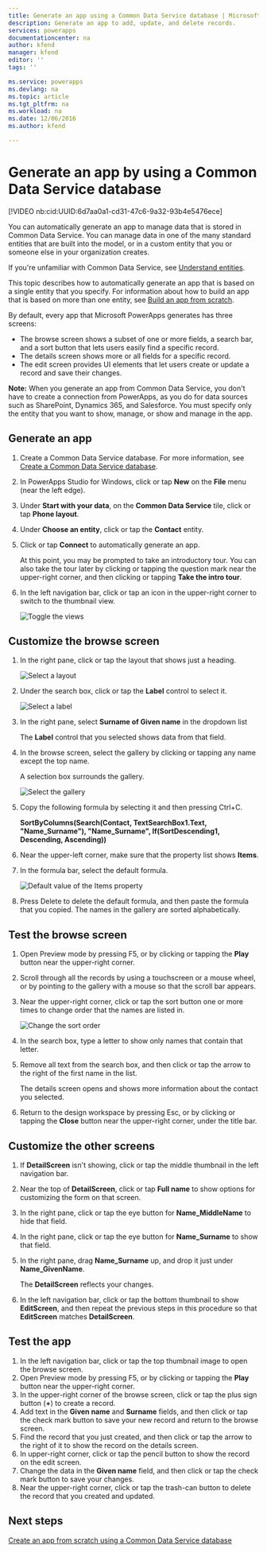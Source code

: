 ```yaml
---
title: Generate an app using a Common Data Service database | Microsoft Docs
description: Generate an app to add, update, and delete records.
services: powerapps
documentationcenter: na
author: kfend
manager: kfend
editor: ''
tags: ''

ms.service: powerapps
ms.devlang: na
ms.topic: article
ms.tgt_pltfrm: na
ms.workload: na
ms.date: 12/06/2016
ms.author: kfend

---
```

# Generate an app by using a Common Data Service database
[!VIDEO nb:cid:UUID:6d7aa0a1-cd31-47c6-9a32-93b4e5476ece]


You can automatically generate an app to manage data that is stored in Common Data Service. You can manage data in one of the many standard entities that are built into the model, or in a custom entity that you or someone else in your organization creates.

If you're unfamiliar with Common Data Service, see [Understand entities](data-platform-intro.md).

This topic describes how to automatically generate an app that is based on a single entity that you specify. For information about how to build an app that is based on more than one entity, see [Build an app from scratch](data-platform-create-app-scratch.md).

By default, every app that Microsoft PowerApps generates has three screens:

* The browse screen shows a subset of one or more fields, a search bar, and a sort button that lets users easily find a specific record.
* The details screen shows more or all fields for a specific record.
* The edit screen provides UI elements that let users create or update a record and save their changes.

**Note:** When you generate an app from Common Data Service, you don't have to create a connection from PowerApps, as you do for data sources such as SharePoint, Dynamics 365, and Salesforce. You must specify only the entity that you want to show, manage, or show and manage in the app.

## Generate an app
1. Create a Common Data Service database. For more information, see [Create a Common Data Service database](create-database.md).
2. In PowerApps Studio for Windows, click or tap **New** on the **File** menu (near the left edge).
3. Under **Start with your data**, on the **Common Data Service** tile, click or tap **Phone layout**.
4. Under **Choose an entity**, click or tap the **Contact** entity.
5. Click or tap **Connect** to automatically generate an app.
   
    At this point, you may be prompted to take an introductory tour. You can also take the tour later by clicking or tapping the question mark near the upper-right corner, and then clicking or tapping **Take the intro tour**.
6. In the left navigation bar, click or tap an icon in the upper-right corner to switch to the thumbnail view.
   
    ![Toggle the views](./media/data-platform-create-app/toggle-view.png)

## Customize the browse screen
1. In the right pane, click or tap the layout that shows just a heading.
   
    ![Select a layout](./media/data-platform-create-app/choose-gallery-layout.png)
2. Under the search box, click or tap the **Label** control to select it.
   
    ![Select a label](./media/data-platform-create-app/select-textbox.png)
3. In the right pane, select **Surname of Given name** in the dropdown list
   
     The **Label** control that you selected shows data from that field.
4. In the browse screen, select the gallery by clicking or tapping any name except the top name.
   
    A selection box surrounds the gallery.
   
    ![Select the gallery](./media/data-platform-create-app/select-gallery.png)
5. Copy the following formula by selecting it and then pressing Ctrl+C.
   
    **SortByColumns(Search(Contact, TextSearchBox1.Text, "Name_Surname"), "Name_Surname", If(SortDescending1, Descending, Ascending))**
6. Near the upper-left corner, make sure that the property list shows **Items**.
7. In the formula bar, select the default formula.
   
    ![Default value of the Items property](./media/data-platform-create-app/default-items.png)
8. Press Delete to delete the default formula, and then paste the formula that you copied. The names in the gallery are sorted alphabetically.

## Test the browse screen
1. Open Preview mode by pressing F5, or by clicking or tapping the **Play** button near the upper-right corner.
2. Scroll through all the records by using a touchscreen or a mouse wheel, or by pointing to the gallery with a mouse so that the scroll bar appears.
3. Near the upper-right corner, click or tap the sort button one or more times to change order that the names are listed in.
   
    ![Change the sort order](./media/data-platform-create-app/sort-button.png)
4. In the search box, type a letter to show only names that contain that letter.
5. Remove all text from the search box, and then click or tap the arrow to the right of the first name in the list.
   
    The details screen opens and shows more information about the contact you selected.
6. Return to the design workspace by pressing Esc, or by clicking or tapping the **Close** button near the upper-right corner, under the title bar.

## Customize the other screens
1. If **DetailScreen** isn't showing, click or tap the middle thumbnail in the left navigation bar.
2. Near the top of **DetailScreen**, click or tap **Full name**  to show options for customizing the form on that screen.
3. In the right pane, click or tap the eye button for **Name_MiddleName** to hide that field.
4. In the right pane, click or tap the eye button for **Name_Surname** to show that field.
5. In the right pane, drag **Name_Surname** up, and drop it just under **Name_GivenName**.
   
    The **DetailScreen** reflects your changes.
6. In the left navigation bar, click or tap the bottom thumbnail to show **EditScreen**, and then repeat the previous steps in this procedure so that **EditScreen** matches **DetailScreen**.

## Test the app
1. In the left navigation bar, click or tap the top thumbnail image to open the browse screen.
2. Open Preview mode by pressing F5, or by clicking or tapping the **Play** button near the upper-right corner.
3. In the upper-right corner of the browse screen, click or tap the plus sign button (**+**) to create a record.
4. Add text in the **Given name** and **Surname** fields, and then click or tap the check mark button to save your new record and return to the browse screen.
5. Find the record that you just created, and then click or tap the arrow to the right of it to show the record on the details screen.
6. In upper-right corner, click or tap the pencil button to show the record on the edit screen.
7. Change the data in the **Given name** field, and then click or tap the check mark button to save your changes.
8. Near the upper-right corner, click or tap the trash-can button to delete the record that you created and updated.

## Next steps
[Create an app from scratch using a Common Data Service database](data-platform-create-app-scratch.md)

